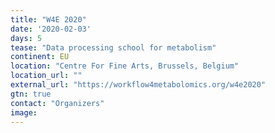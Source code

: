 ```yaml
---
title: "W4E 2020"
date: '2020-02-03'
days: 5
tease: "Data processing school for metabolism"
continent: EU
location: "Centre For Fine Arts, Brussels, Belgium"
location_url: ""
external_url: "https://workflow4metabolomics.org/w4e2020"
gtn: true
contact: "Organizers"
image: 
---
```

